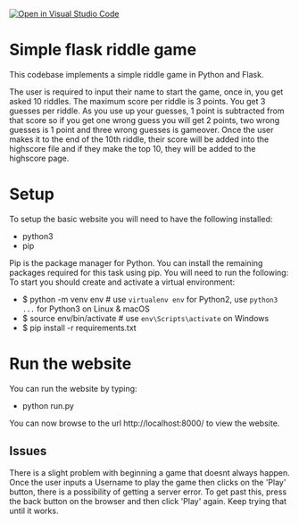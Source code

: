 [![Open in Visual Studio Code](https://classroom.github.com/assets/open-in-vscode-2e0aaae1b6195c2367325f4f02e2d04e9abb55f0b24a779b69b11b9e10269abc.svg)](https://classroom.github.com/online_ide?assignment_repo_id=19343962&assignment_repo_type=AssignmentRepo)
# Simple flask riddle game

This codebase implements a simple riddle game in Python and Flask.

The user is required to input their name to start the game, once in, you get asked 10 riddles.
The maximum score per riddle is 3 points.
You get 3 guesses per riddle. As you use up your guesses, 1 point is subtracted from that score so if you get one wrong guess you will get 2 points, two wrong guesses is 1 point and three wrong guesses is gameover.
Once the user makes it to the end of the 10th riddle, their score will be added into the highscore file and if they make the top 10, they will be added to the highscore page.

# Setup

To setup the basic website you will need to have the following installed:

- python3
- pip

Pip is the package manager for Python.  You can install the remaining packages required for this task using pip. You will need to run the following:
To start you should create and activate a virtual environment:

- $ python -m venv env        # use `virtualenv env` for Python2, use `python3 ...` for Python3 on Linux & macOS
- $ source env/bin/activate   # use `env\Scripts\activate` on Windows
- $ pip install -r requirements.txt

# Run the website

You can run the website by typing:

- python run.py

You can now browse to the url http://localhost:8000/ to view the website.

## Issues

There is a slight problem with beginning a game that doesnt always happen. Once the user inputs a Username to play the game then clicks on the 'Play' button, there is a possibility of getting a server error. To get past this, press the back button on the browser and then click 'Play' again. Keep trying that until it works.
